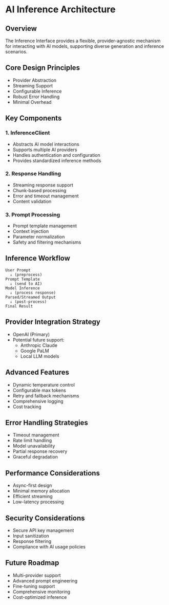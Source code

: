 # AI Inference Architecture

## Overview
The Inference Interface provides a flexible, provider-agnostic mechanism for interacting with AI models, supporting diverse generation and inference scenarios.

## Core Design Principles
- Provider Abstraction
- Streaming Support
- Configurable Inference
- Robust Error Handling
- Minimal Overhead

## Key Components

### 1. InferenceClient
- Abstracts AI model interactions
- Supports multiple AI providers
- Handles authentication and configuration
- Provides standardized inference methods

### 2. Response Handling
- Streaming response support
- Chunk-based processing
- Error and timeout management
- Content validation

### 3. Prompt Processing
- Prompt template management
- Context injection
- Parameter normalization
- Safety and filtering mechanisms

## Inference Workflow
```
User Prompt 
  ↓ (preprocess)
Prompt Template
  ↓ (send to AI)
Model Inference
  ↓ (process response)
Parsed/Streamed Output
  ↓ (post-process)
Final Result
```

## Provider Integration Strategy
- OpenAI (Primary)
- Potential future support:
  - Anthropic Claude
  - Google PaLM
  - Local LLM models

## Advanced Features
- Dynamic temperature control
- Configurable max tokens
- Retry and fallback mechanisms
- Comprehensive logging
- Cost tracking

## Error Handling Strategies
- Timeout management
- Rate limit handling
- Model unavailability
- Partial response recovery
- Graceful degradation

## Performance Considerations
- Async-first design
- Minimal memory allocation
- Efficient streaming
- Low-latency processing

## Security Considerations
- Secure API key management
- Input sanitization
- Response filtering
- Compliance with AI usage policies

## Future Roadmap
- Multi-provider support
- Advanced prompt engineering
- Fine-tuning support
- Comprehensive monitoring
- Cost-optimized inference
